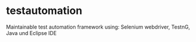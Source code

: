 # testautomation
Maintainable test automation framework using: Selenium webdriver, TestnG, Java und Eclipse IDE
